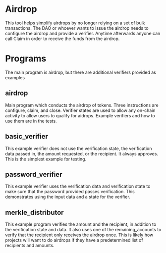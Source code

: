 # Airdrop

This tool helps simplify airdrops by no longer relying on a set of bulk transactions. The DAO or whoever wants to issue the airdrop needs to configure the airdrop and provide a verifier. Anytime afterwards anyone can call Claim in order to receive the funds from the airdrop.


# Programs

The main program is airdrop, but there are additional verifiers provided as examples

## airdrop

Main program which conducts the airdrop of tokens. Three instructions are configure, claim, and close. Verifier states are used to allow any on-chain activity to allow users to qualify for aidrops. Example verifiers and how to use them are in the tests.

## basic_verifier

This example verifier does not use the verification state, the verification data passed in, the amount requested, or the recipient. It always approves. This is the simplest example for testing.

## password_verifier

This example verifier uses the verification data and verification state to make sure that the password provided passes verification. This demonstrates using the input data and a state for the verifier.

## merkle_distributor

This example program verifies the amount and the recipient, in addition to the verification state and data. It also uses one of the remaining_accounts to verify that the recipient only receives the airdrop once. This is likely how projects will want to do airdrops if they have a predetermined list of recipients and amounts. 
